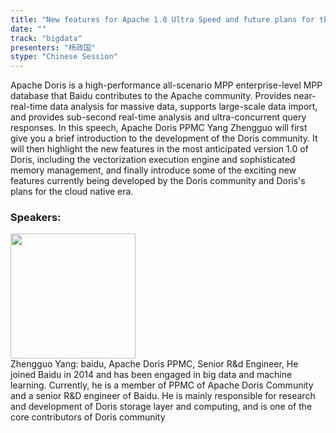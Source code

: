 ```yaml
---
title: "New features for Apache 1.0 Ultra Speed and future plans for the cloud native era"
date: "" 
track: "bigdata"
presenters: "杨政国"
stype: "Chinese Session"
---
```

Apache Doris is a high-performance all-scenario MPP enterprise-level MPP database that Baidu contributes to the Apache community. Provides near-real-time data analysis for massive data, supports large-scale data import, and provides sub-second real-time analysis and ultra-concurrent query responses.
In this speech, Apache Doris PPMC Yang Zhengguo will first give you a brief introduction to the development of the Doris community. It will then highlight the new features in the most anticipated version 1.0 of Doris, including the vectorization execution engine and sophisticated memory management, and finally introduce some of the exciting new features currently being developed by the Doris community and Doris's plans for the cloud native era.
 ### Speakers: 
 <img src="images/speaker/1039.png" width="200" /><br>Zhengguo Yang: baidu, Apache Doris PPMC, Senior R&d Engineer, He joined Baidu in 2014 and has been engaged in big data and machine learning. Currently, he is a member of PPMC of Apache Doris Community and a senior R&D engineer of Baidu. He is mainly responsible for research and development of Doris storage layer and computing, and is one of the core contributors of Doris community

 
